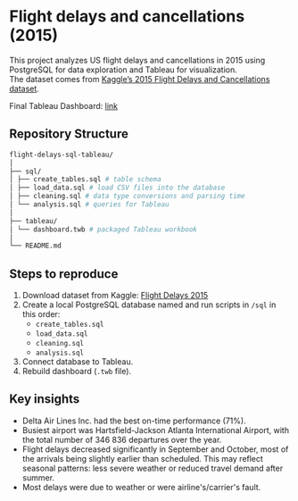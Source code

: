 # Flight delays and cancellations (2015) 

This project analyzes US flight delays and cancellations in 2015 using PostgreSQL for data exploration and Tableau for visualization.  
The dataset comes from [Kaggle’s 2015 Flight Delays and Cancellations dataset](https://www.kaggle.com/datasets/usdot/flight-delays).  

Final Tableau Dashboard: [link](https://public.tableau.com/views/flights_17569375980110/Dashboard?:language=en-US&:sid=&:redirect=auth&:display_count=n&:origin=viz_share_link)  


## Repository Structure

```bash
flight-delays-sql-tableau/
│
├── sql/
│ ├── create_tables.sql # table schema
│ ├── load_data.sql # load CSV files into the database
│ ├── cleaning.sql # data type conversions and parsing time
│ └── analysis.sql # queries for Tableau
│
├── tableau/
│ └── dashboard.twb # packaged Tableau workbook 
│
└── README.md
```


## Steps to reproduce

1. Download dataset from Kaggle: [Flight Delays 2015](https://www.kaggle.com/datasets/usdot/flight-delays)  
2. Create a local PostgreSQL database named and run scripts in `/sql` in this order:  
   - `create_tables.sql`  
   - `load_data.sql`  
   - `cleaning.sql`  
   - `analysis.sql`  
4. Connect database to Tableau.  
5. Rebuild dashboard (`.twb` file).  


## Key insights

- Delta Air Lines Inc. had the best on-time performance (71%).  
- Busiest airport was Hartsfield-Jackson Atlanta International Airport, with the total number of 346 836 departures over the year.  
- Flight delays decreased significantly in September and October, most of the arrivals being slightly earlier than scheduled. This may reflect seasonal patterns: less severe weather or reduced travel demand after summer. 
- Most delays were due to weather or were airline's/carrier's fault.  
